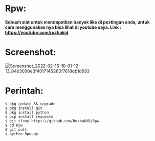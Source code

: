 # Rpw:
**Sebuah alat untuk mendapatkan banyak like di postingan anda, untuk cara menggunakan nya bisa lihat di youtube saya. Link : https://youtube.com/rozhakid**
# Screenshot:
![Screenshot_2022-02-16-10-01-12-13_84d3000e3f4017145260f7618db1d683](https://user-images.githubusercontent.com/65714340/154209011-6c7a76f3-4325-4e52-b786-9af6d946d44f.png)
# Perintah:
    $ pkg update && upgrade
    $ pkg install git
    $ pkg install python
    $ pip install requests
    $ git clone https://github.com/RozhakXD/Rpw
    $ cd Rpw
    $ git pull
    $ python Rpw.py
